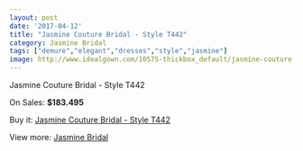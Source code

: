 ```yaml
---
layout: post
date: '2017-04-12'
title: "Jasmine Couture Bridal - Style T442"
category: Jasmine Bridal
tags: ["demure","elegant","dresses","style","jasmine"]
image: http://www.idealgown.com/10575-thickbox_default/jasmine-couture-bridal-style-t442.jpg
---
```

Jasmine Couture Bridal - Style T442

On Sales: **$183.495**
<a href="https://www.idealgown.com/en/jasmine-bridal/4345-jasmine-couture-bridal-style-t442.html"><amp-img layout="responsive" width="600" height="600" src="//www.idealgown.com/10575-thickbox_default/jasmine-couture-bridal-style-t442.jpg" alt="Jasmine Couture Bridal - Style T442 0" /></a>
<a href="https://www.idealgown.com/en/jasmine-bridal/4345-jasmine-couture-bridal-style-t442.html"><amp-img layout="responsive" width="600" height="600" src="//www.idealgown.com/10577-thickbox_default/jasmine-couture-bridal-style-t442.jpg" alt="Jasmine Couture Bridal - Style T442 1" /></a>
<a href="https://www.idealgown.com/en/jasmine-bridal/4345-jasmine-couture-bridal-style-t442.html"><amp-img layout="responsive" width="600" height="600" src="//www.idealgown.com/10576-thickbox_default/jasmine-couture-bridal-style-t442.jpg" alt="Jasmine Couture Bridal - Style T442 2" /></a>

Buy it: [Jasmine Couture Bridal - Style T442](https://www.idealgown.com/en/jasmine-bridal/4345-jasmine-couture-bridal-style-t442.html "Jasmine Couture Bridal - Style T442")

View more: [Jasmine Bridal](https://www.idealgown.com/en/50-jasmine-bridal "Jasmine Bridal")